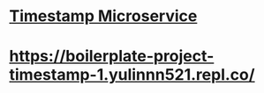 
# [Timestamp Microservice](https://www.freecodecamp.org/learn/apis-and-microservices/apis-and-microservices-projects/timestamp-microservice)
# https://boilerplate-project-timestamp-1.yulinnn521.repl.co/
